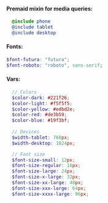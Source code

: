 
#### Premaid mixin for media queries:
````scss
  @include phone
  @include tablet
  @include desktop
 ````
#### Fonts:
  ````scss
  $font-futura: "futura";
  $font-roboto: "roboto", sans-serif;
 ````
  
#### Vars:
```` scss
  // Colors
  $color-dark: #221f26;
  $color-light: #f5f5f5;
  $color-yellow: #edbd2e;
  $color-red: #de3b59;
  $color-blue: #19f3bf;
  
  // Devices
  $width-tablet: 768px;
  $width-desktop: 1024px;

  // Font size
  $font-size-small: 12px;
  $font-size-regular: 16px;
  $font-size-large: 24px;
  $font-size-x-large: 32px;
  $font-size-xx-large: 48px;
  $font-size-xxx-large: 64px;
  $font-size-xxxx-large: 96px;
  ````
